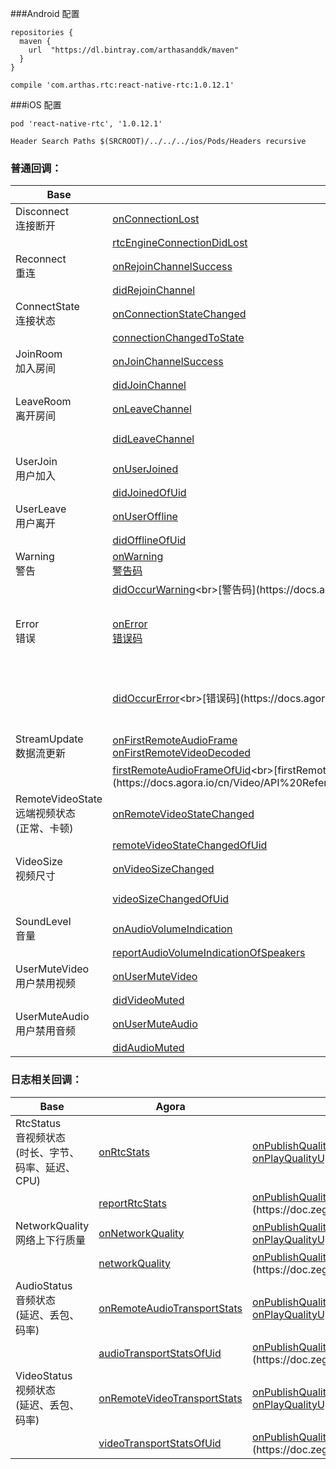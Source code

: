 ###Android 配置
```
repositories {
  maven {
    url  "https://dl.bintray.com/arthasanddk/maven"
  }
}

compile 'com.arthas.rtc:react-native-rtc:1.0.12.1'
```

###iOS 配置
```
pod 'react-native-rtc', '1.0.12.1'

Header Search Paths $(SRCROOT)/../../../ios/Pods/Headers recursive
```

### **普通回调：**
Base | Agora | Zego | AnyChat
---|---|---|---
Disconnect<br>连接断开 | [onConnectionLost](https://docs.agora.io/cn/Video/API%20Reference/java/classio_1_1agora_1_1rtc_1_1_i_rtc_engine_event_handler.html#a1abc011459e044a491274415a1230168) | [onDisconnect](https://doc.zego.im/API/ZegoLiveRoom/Android/html/com/zego/zegoliveroom/ZegoLiveRoom.html#onDisconnect-int-java.lang.String-)
| | [rtcEngineConnectionDidLost](https://docs.agora.io/cn/Video/API%20Reference/oc/Protocols/AgoraRtcEngineDelegate.html#//api/name/rtcEngineConnectionDidLost:) | [onDisconnect:roomID:](https://doc.zego.im/API/ZegoLiveRoom/iOS/html/Protocols/ZegoRoomDelegate.html#//api/name/onDisconnect:roomID:)
Reconnect<br>重连 | [onRejoinChannelSuccess](https://docs.agora.io/cn/Video/API%20Reference/java/classio_1_1agora_1_1rtc_1_1_i_rtc_engine_event_handler.html#ad222912d35c5f9c22f95f3072feed77d)<br> | [onReconnect](https://doc.zego.im/API/ZegoLiveRoom/Android/html/com/zego/zegoliveroom/ZegoLiveRoom.html#onReconnect-int-java.lang.String-)
| | [didRejoinChannel](https://docs.agora.io/cn/Video/API%20Reference/oc/Protocols/AgoraRtcEngineDelegate.html#//api/name/rtcEngine:didRejoinChannel:withUid:elapsed:) | [onReconnect:roomID:](https://doc.zego.im/API/ZegoLiveRoom/iOS/html/Protocols/ZegoRoomDelegate.html#//api/name/onReconnect:roomID:)
ConnectState<br>连接状态 | [onConnectionStateChanged](https://docs.agora.io/cn/Video/API%20Reference/java/classio_1_1agora_1_1rtc_1_1_i_rtc_engine_event_handler.html#a31b2974a574ec45e62bb768e17d1f49e) | [onConnectState](https://doc.zego.im/API/ZegoLiveRoom/Android/html/com/zego/zegoliveroom/ZegoLiveRoom.html#onConnectState-int-)
| | [connectionChangedToState](https://docs.agora.io/cn/Video/API%20Reference/oc/Protocols/AgoraRtcEngineDelegate.html#//api/name/rtcEngine:connectionChangedToState:reason:) | [onConnectState:](https://doc.zego.im/API/ZegoLiveRoom/iOS/html/Protocols/ZegoChatRoomDelegate.html#//api/name/onConnectState:)
JoinRoom<br>加入房间 | [onJoinChannelSuccess](https://docs.agora.io/cn/Video/API%20Reference/java/classio_1_1agora_1_1rtc_1_1_i_rtc_engine_event_handler.html#a452db6df4938c8dd598d470a06bbccb6) | [loginRoom](https://doc.zego.im/API/ZegoLiveRoom/Android/html/com/zego/zegoliveroom/ZegoLiveRoom.html#loginRoom-java.lang.String-java.lang.String-int-com.zego.zegoliveroom.callback.IZegoLoginCompletionCallback-)
| | [didJoinChannel](https://docs.agora.io/cn/Video/API%20Reference/oc/Protocols/AgoraRtcEngineDelegate.html#//api/name/rtcEngine:didJoinChannel:withUid:elapsed:) | [loginRoom:roomName:role:withCompletionBlock:](https://doc.zego.im/API/ZegoLiveRoom/iOS/html/Classes/ZegoLiveRoomApi.html#//api/name/loginRoom:roomName:role:withCompletionBlock:)
LeaveRoom<br>离开房间 | [onLeaveChannel](https://docs.agora.io/cn/Video/API%20Reference/java/classio_1_1agora_1_1rtc_1_1_i_rtc_engine_event_handler.html#a403d80e16000c7415b6c08859739c9bd) | [logoutRoom](https://doc.zego.im/API/ZegoLiveRoom/Android/html/com/zego/zegoliveroom/ZegoLiveRoom.html#logoutRoom--)<br>[onAVEngineStop](https://doc.zego.im/API/ZegoLiveRoom/Android/html/com/zego/zegoliveroom/ZegoLiveRoom.html#onAVEngineStop--)
| | [didLeaveChannel](https://docs.agora.io/cn/Video/API%20Reference/oc/Protocols/AgoraRtcEngineDelegate.html#//api/name/rtcEngine:didLeaveChannelWithStats:) | [logoutRoom](https://doc.zego.im/API/ZegoLiveRoom/iOS/html/Classes/ZegoLiveRoomApi.html#//api/name/logoutRoom)<br>[onAVEngineStop](https://doc.zego.im/API/ZegoLiveRoom/iOS/html/Protocols/ZegoAVEngineDelegate.html#//api/name/onAVEngineStop)
UserJoin<br>用户加入 | [onUserJoined](https://docs.agora.io/cn/Video/API%20Reference/java/classio_1_1agora_1_1rtc_1_1_i_rtc_engine_event_handler.html#aa466d599b13768248ac5febd2978c2d3) | [onUserUpdate](https://doc.zego.im/API/ZegoLiveRoom/Android/html/com/zego/zegoliveroom/ZegoLiveRoom.html#onUserUpdate-com.zego.zegoliveroom.entity.ZegoUserState:A-int-)
| | [didJoinedOfUid](https://docs.agora.io/cn/Video/API%20Reference/oc/Protocols/AgoraRtcEngineDelegate.html#//api/name/rtcEngine:didJoinedOfUid:elapsed:) | [onUserUpdate:updateType:](https://doc.zego.im/API/ZegoLiveRoom/iOS/html/Protocols/ZegoIMDelegate.html#//api/name/onUserUpdate:updateType:)
UserLeave<br>用户离开 | [onUserOffline](https://docs.agora.io/cn/Video/API%20Reference/java/classio_1_1agora_1_1rtc_1_1_i_rtc_engine_event_handler.html#a9fbb08177fbc8f74d64044a78aea0dda) | [onUserUpdate](https://doc.zego.im/API/ZegoLiveRoom/Android/html/com/zego/zegoliveroom/ZegoLiveRoom.html#onUserUpdate-com.zego.zegoliveroom.entity.ZegoUserState:A-int-)
| | [didOfflineOfUid](https://docs.agora.io/cn/Video/API%20Reference/oc/Protocols/AgoraRtcEngineDelegate.html#//api/name/rtcEngine:didOfflineOfUid:reason:) | [onUserUpdate:updateType:](https://doc.zego.im/API/ZegoLiveRoom/iOS/html/Protocols/ZegoIMDelegate.html#//api/name/onUserUpdate:updateType:)
Warning<br>警告 | [onWarning](https://docs.agora.io/cn/Video/API%20Reference/java/classio_1_1agora_1_1rtc_1_1_i_rtc_engine_event_handler.html#a5cab3dcf88c5cb459ced4c5d39bd0c5d)<br>[警告码](https://docs.agora.io/cn/Video/API%20Reference/java/classio_1_1agora_1_1rtc_1_1_i_rtc_engine_event_handler_1_1_warn_code.html)
| | [didOccurWarning](https://docs.agora.io/cn/Video/API%20Reference/oc/Protocols/AgoraRtcEngineDelegate.html#//api/name/rtcEngine:didOccurWarning:)<br>[警告码](https://docs.agora.io/cn/Video/API%20Reference/oc/Constants/AgoraWarningCode.html)
Error<br>错误 | [onError](https://docs.agora.io/cn/Video/API%20Reference/java/classio_1_1agora_1_1rtc_1_1_i_rtc_engine_event_handler.html#ac1729d20205e1ab3913eef3da4c27734)<br>[错误码](https://docs.agora.io/cn/Video/API%20Reference/java/classio_1_1agora_1_1rtc_1_1_i_rtc_engine_event_handler_1_1_error_code.html) | [loginRoom](https://doc.zego.im/CN/308.html#1)<br>[onPublishStateUpdate](https://doc.zego.im/CN/308.html#3)<br>[onPlayStateUpdate](https://doc.zego.im/CN/308.html#4)<br>[onDeviceError](https://doc.zego.im/CN/308.html#11)<br>[onInitSDK](https://doc.zego.im/CN/308.html#14)
| | [didOccurError](https://docs.agora.io/cn/Video/API%20Reference/oc/Protocols/AgoraRtcEngineDelegate.html#//api/name/rtcEngine:didOccurError:)<br>[错误码](https://docs.agora.io/cn/Video/API%20Reference/oc/Constants/AgoraErrorCode.html) | [loginRoom](https://doc.zego.im/CN/308.html#1)<br>[onPublishStateUpdate](https://doc.zego.im/CN/308.html#3)<br>[onPlayStateUpdate](https://doc.zego.im/CN/308.html#4)<br>[onDeviceError](https://doc.zego.im/CN/308.html#11)<br>[onInitSDK](https://doc.zego.im/CN/308.html#14)
StreamUpdate<br>数据流更新 | [onFirstRemoteAudioFrame](https://docs.agora.io/cn/Video/API%20Reference/java/classio_1_1agora_1_1rtc_1_1_i_rtc_engine_event_handler.html#aae528f30e0d5ba7e20d2e830aabcea86)<br>[onFirstRemoteVideoDecoded](https://docs.agora.io/cn/Video/API%20Reference/java/classio_1_1agora_1_1rtc_1_1_i_rtc_engine_event_handler.html#ac7144e0124c3d8f75e0366b0246fbe3b) | [onStreamUpdated](https://doc.zego.im/API/ZegoLiveRoom/Android/html/com/zego/zegoliveroom/ZegoLiveRoom.html#onStreamUpdated-int-com.zego.zegoliveroom.entity.ZegoStreamInfo:A-java.lang.String-)
| | [firstRemoteAudioFrameOfUid](https://docs.agora.io/cn/Video/API%20Reference/oc/Protocols/AgoraRtcEngineDelegate.html#//api/name/rtcEngine:firstRemoteAudioFrameOfUid:elapsed:)<br>[firstRemoteVideoDecodedOfUid](https://docs.agora.io/cn/Video/API%20Reference/oc/Protocols/AgoraRtcEngineDelegate.html#//api/name/rtcEngine:firstRemoteVideoDecodedOfUid:size:elapsed:) | [onStreamUpdated:streams:roomID:](https://doc.zego.im/API/ZegoLiveRoom/iOS/html/Protocols/ZegoRoomDelegate.html#//api/name/onStreamUpdated:streams:roomID:)
RemoteVideoState<br>远端视频状态<br>(正常、卡顿) | [onRemoteVideoStateChanged](https://docs.agora.io/cn/Video/API%20Reference/java/classio_1_1agora_1_1rtc_1_1_i_rtc_engine_event_handler.html#aaa721f00a7409aa091c9763c3385332e) | [onLiveEvent](https://doc.zego.im/API/ZegoLiveRoom/Android/html/com/zego/zegoliveroom/callback/IZegoLiveEventCallback.html#onLiveEvent-int-java.util.HashMap-)
| | [remoteVideoStateChangedOfUid](https://docs.agora.io/cn/Video/API%20Reference/oc/Protocols/AgoraRtcEngineDelegate.html#//api/name/rtcEngine:remoteVideoStateChangedOfUid:state:) | [zego_onLiveEvent:info:](https://doc.zego.im/API/ZegoLiveRoom/iOS/html/Protocols/ZegoLiveEventDelegate.html#//api/name/zego_onLiveEvent:info:)
VideoSize<br>视频尺寸 | [onVideoSizeChanged](https://docs.agora.io/cn/Video/API%20Reference/java/classio_1_1agora_1_1rtc_1_1_i_rtc_engine_event_handler.html#a4416ab26cb33b1203493af8b3350a501) | [onCaptureVideoSizeChangedTo](https://doc.zego.im/API/ZegoLiveRoom/Android/html/com/zego/zegoliveroom/callback/IZegoLivePublisherCallback.html#onCaptureVideoSizeChangedTo-int-int-)<br>[onVideoSizeChanged](https://doc.zego.im/API/ZegoLiveRoom/Android/html/com/zego/zegoliveroom/ZegoLiveRoom.html#onVideoSizeChanged-java.lang.String-int-int-)
| | [videoSizeChangedOfUid](https://docs.agora.io/cn/Video/API%20Reference/oc/Protocols/AgoraRtcEngineDelegate.html#//api/name/rtcEngine:videoSizeChangedOfUid:size:rotation:) | [onCaptureVideoSizeChangedTo:](https://doc.zego.im/API/ZegoLiveRoom/iOS/html/Protocols/ZegoLivePublisherDelegate.html#//api/name/onCaptureVideoSizeChangedTo:)<br>[onVideoSizeChangedTo:ofStream:](https://doc.zego.im/API/ZegoLiveRoom/iOS/html/Protocols/ZegoLivePlayerDelegate.html#//api/name/onVideoSizeChangedTo:ofStream:)
SoundLevel<br>音量 | [onAudioVolumeIndication](https://docs.agora.io/cn/Video/API%20Reference/java/classio_1_1agora_1_1rtc_1_1_i_rtc_engine_event_handler.html#a4d37f2b4d569fa787bb8c0e3ae8cd424) | [onSoundLevelUpdate](https://doc.zego.im/API/ZegoLiveRoom/Android/html/com/zego/zegoavkit2/soundlevel/IZegoSoundLevelCallback.html#onSoundLevelUpdate-com.zego.zegoavkit2.soundlevel.ZegoSoundLevelInfo:A-)
| | [reportAudioVolumeIndicationOfSpeakers](https://docs.agora.io/cn/Video/API%20Reference/oc/Protocols/AgoraRtcEngineDelegate.html#//api/name/rtcEngine:reportAudioVolumeIndicationOfSpeakers:totalVolume:) | [onSoundLevelUpdate:](https://doc.zego.im/API/ZegoLiveRoom/iOS/html/Protocols/ZegoSoundLevelDelegate.html#//api/name/onSoundLevelUpdate:)
| UserMuteVideo<br>用户禁用视频 | [onUserMuteVideo](https://docs.agora.io/cn/Video/API%20Reference/java/classio_1_1agora_1_1rtc_1_1_i_rtc_engine_event_handler.html#a6d406dc427f047d4000a8ae2801b4e51)
| | [didVideoMuted](https://docs.agora.io/cn/Video/API%20Reference/oc/Protocols/AgoraRtcEngineDelegate.html#//api/name/rtcEngine:didVideoMuted:byUid:)
| UserMuteAudio<br>用户禁用音频 | [onUserMuteAudio](https://docs.agora.io/cn/Video/API%20Reference/java/classio_1_1agora_1_1rtc_1_1_i_rtc_engine_event_handler.html#a42ecab512f9fc5ba0785abd9f4d8b2d9)
| | [didAudioMuted](https://docs.agora.io/cn/Video/API%20Reference/oc/Protocols/AgoraRtcEngineDelegate.html#//api/name/rtcEngine:didAudioMuted:byUid:)

### **日志相关回调：**
Base | Agora | Zego | AnyChat
---|---|---|---
RtcStatus<br>音视频状态<br>(时长、字节、码率、延迟、CPU) | [onRtcStats](https://docs.agora.io/cn/Video/API%20Reference/java/classio_1_1agora_1_1rtc_1_1_i_rtc_engine_event_handler.html#ada7aa10b092a6de23b598a9f77d4deee) | [onPublishQualityUpdate](https://doc.zego.im/API/ZegoLiveRoom/Android/html/com/zego/zegoliveroom/callback/IZegoLivePublisherCallback.html#onPublishQualityUpdate-java.lang.String-com.zego.zegoliveroom.entity.ZegoPublishStreamQuality-)<br>[onPlayQualityUpdate](https://doc.zego.im/API/ZegoLiveRoom/Android/html/com/zego/zegoliveroom/ZegoLiveRoom.html#onPlayQualityUpdate-java.lang.String-com.zego.zegoliveroom.entity.ZegoPlayStreamQuality-)
| | [reportRtcStats](https://docs.agora.io/cn/Video/API%20Reference/oc/Protocols/AgoraRtcEngineDelegate.html#//api/name/rtcEngine:reportRtcStats:) | [onPublishQualityUpdate:quality:](https://doc.zego.im/API/ZegoLiveRoom/iOS/html/Protocols/ZegoLivePublisherDelegate.html#//api/name/onPublishQualityUpdate:quality:)<br>[onPlayQualityUpate:quality:](https://doc.zego.im/API/ZegoLiveRoom/iOS/html/Protocols/ZegoLivePlayerDelegate.html#//api/name/onPlayQualityUpate:quality:)
NetworkQuality<br>网络上下行质量 | [onNetworkQuality](https://docs.agora.io/cn/Video/API%20Reference/java/classio_1_1agora_1_1rtc_1_1_i_rtc_engine_event_handler.html#a76be982389183c5fe3f6e4b03eaa3bd4) | [onPublishQualityUpdate](https://doc.zego.im/API/ZegoLiveRoom/Android/html/com/zego/zegoliveroom/callback/IZegoLivePublisherCallback.html#onPublishQualityUpdate-java.lang.String-com.zego.zegoliveroom.entity.ZegoPublishStreamQuality-)<br>[onPlayQualityUpdate](https://doc.zego.im/API/ZegoLiveRoom/Android/html/com/zego/zegoliveroom/ZegoLiveRoom.html#onPlayQualityUpdate-java.lang.String-com.zego.zegoliveroom.entity.ZegoPlayStreamQuality-)
| | [networkQuality](https://docs.agora.io/cn/Video/API%20Reference/oc/Protocols/AgoraRtcEngineDelegate.html#//api/name/rtcEngine:networkQuality:txQuality:rxQuality:) | [onPublishQualityUpdate:quality:](https://doc.zego.im/API/ZegoLiveRoom/iOS/html/Protocols/ZegoLivePublisherDelegate.html#//api/name/onPublishQualityUpdate:quality:)<br>[onPlayQualityUpate:quality:](https://doc.zego.im/API/ZegoLiveRoom/iOS/html/Protocols/ZegoLivePlayerDelegate.html#//api/name/onPlayQualityUpate:quality:)
AudioStatus<br>音频状态<br>(延迟、丢包、码率) | [onRemoteAudioTransportStats](https://docs.agora.io/cn/Video/API%20Reference/java/classio_1_1agora_1_1rtc_1_1_i_rtc_engine_event_handler.html#a826009699e73d5225d4ce9e3a29b91f4) | [onPublishQualityUpdate](https://doc.zego.im/API/ZegoLiveRoom/Android/html/com/zego/zegoliveroom/callback/IZegoLivePublisherCallback.html#onPublishQualityUpdate-java.lang.String-com.zego.zegoliveroom.entity.ZegoPublishStreamQuality-)<br>[onPlayQualityUpdate](https://doc.zego.im/API/ZegoLiveRoom/Android/html/com/zego/zegoliveroom/ZegoLiveRoom.html#onPlayQualityUpdate-java.lang.String-com.zego.zegoliveroom.entity.ZegoPlayStreamQuality-)
| | [audioTransportStatsOfUid](https://docs.agora.io/cn/Video/API%20Reference/oc/Protocols/AgoraRtcEngineDelegate.html#//api/name/rtcEngine:audioTransportStatsOfUid:delay:lost:rxKBitRate:) | [onPublishQualityUpdate:quality:](https://doc.zego.im/API/ZegoLiveRoom/iOS/html/Protocols/ZegoLivePublisherDelegate.html#//api/name/onPublishQualityUpdate:quality:)<br>[onPlayQualityUpate:quality:](https://doc.zego.im/API/ZegoLiveRoom/iOS/html/Protocols/ZegoLivePlayerDelegate.html#//api/name/onPlayQualityUpate:quality:)
VideoStatus<br>视频状态<br>(延迟、丢包、码率) | [onRemoteVideoTransportStats](https://docs.agora.io/cn/Video/API%20Reference/java/classio_1_1agora_1_1rtc_1_1_i_rtc_engine_event_handler.html#a8e8bea20663388c250b299641b25ade9) | [onPublishQualityUpdate](https://doc.zego.im/API/ZegoLiveRoom/Android/html/com/zego/zegoliveroom/callback/IZegoLivePublisherCallback.html#onPublishQualityUpdate-java.lang.String-com.zego.zegoliveroom.entity.ZegoPublishStreamQuality-)<br>[onPlayQualityUpdate](https://doc.zego.im/API/ZegoLiveRoom/Android/html/com/zego/zegoliveroom/ZegoLiveRoom.html#onPlayQualityUpdate-java.lang.String-com.zego.zegoliveroom.entity.ZegoPlayStreamQuality-)
| | [videoTransportStatsOfUid](https://docs.agora.io/cn/Video/API%20Reference/oc/Protocols/AgoraRtcEngineDelegate.html#//api/name/rtcEngine:videoTransportStatsOfUid:delay:lost:rxKBitRate:) | [onPublishQualityUpdate:quality:](https://doc.zego.im/API/ZegoLiveRoom/iOS/html/Protocols/ZegoLivePublisherDelegate.html#//api/name/onPublishQualityUpdate:quality:)<br>[onPlayQualityUpate:quality:](https://doc.zego.im/API/ZegoLiveRoom/iOS/html/Protocols/ZegoLivePlayerDelegate.html#//api/name/onPlayQualityUpate:quality:)
